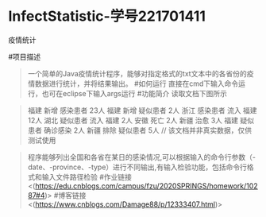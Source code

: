 # InfectStatistic-学号221701411
疫情统计

#项目描述
>一个简单的Java疫情统计程序，能够对指定格式的txt文本中的各省份的疫情数据进行统计，并将结果输出。
#如何运行
>直接在cmd下输入命令运行，也可在eclipse下输入args运行
#功能简介
>读取文档下图所示

>福建 新增 感染患者 23人
>福建 新增 疑似患者 2人
>浙江 感染患者 流入 福建 12人
>湖北 疑似患者 流入 福建 2人
>安徽 死亡 2人
>新疆 治愈 3人
>福建 疑似患者 确诊感染 2人
>新疆 排除 疑似患者 5人
>// 该文档并非真实数据，仅供测试使用

>程序能够列出全国和各省在某日的感染情况,可以根据输入的命令行参数（-date、-province、-type）进行不同输出,有输入检验功能，包括命令行格式和输入文件路径检验
#作业链接
><(https://edu.cnblogs.com/campus/fzu/2020SPRINGS/homework/10287#4)>
#博客链接
><(https://www.cnblogs.com/Damage88/p/12333407.html)>
